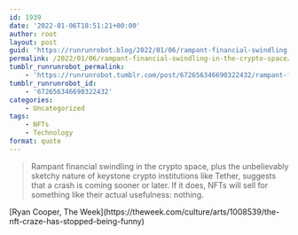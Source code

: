 ```yaml
---
id: 1939
date: '2022-01-06T18:51:21+00:00'
author: root
layout: post
guid: 'https://runrunrobot.blog/2022/01/06/rampant-financial-swindling-in-the-crypto-space/'
permalink: /2022/01/06/rampant-financial-swindling-in-the-crypto-space/
tumblr_runrunrobot_permalink:
    - 'https://runrunrobot.tumblr.com/post/672656346690322432/rampant-financial-swindling-in-the-crypto-space'
tumblr_runrunrobot_id:
    - '672656346690322432'
categories:
    - Uncategorized
tags:
    - NFTs
    - Technology
format: quote
---
```


> Rampant financial swindling in the crypto space, plus the unbelievably sketchy nature of keystone crypto institutions like Tether, suggests that a crash is coming sooner or later. If it does, NFTs will sell for something like their actual usefulness: nothing.

<div class="attribution">[Ryan Cooper, The Week](https://theweek.com/culture/arts/1008539/the-nft-craze-has-stopped-being-funny)</div>